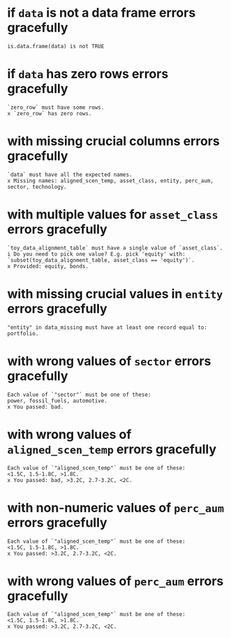 # if `data` is not a data frame errors gracefully

    is.data.frame(data) is not TRUE

# if `data` has zero rows errors gracefully

    `zero_row` must have some rows.
    x `zero_row` has zero rows.

# with missing crucial columns errors gracefully

    `data` must have all the expected names.
    x Missing names: aligned_scen_temp, asset_class, entity, perc_aum, sector, technology.

# with multiple values for `asset_class` errors gracefully

    `toy_data_alignment_table` must have a single value of `asset_class`.
    i Do you need to pick one value? E.g. pick 'equity' with: `subset(toy_data_alignment_table, asset_class == 'equity')`.
    x Provided: equity, bonds.

# with missing crucial values in `entity` errors gracefully

    "entity" in data_missing must have at least one record equal to: portfolio.

# with wrong values of `sector` errors gracefully

    Each value of `"sector"` must be one of these:
    power, fossil_fuels, automotive.
    x You passed: bad.

# with wrong values of `aligned_scen_temp` errors gracefully

    Each value of `"aligned_scen_temp"` must be one of these:
    <1.5C, 1.5-1.8C, >1.8C.
    x You passed: bad, >3.2C, 2.7-3.2C, <2C.

# with non-numeric values of `perc_aum` errors gracefully

    Each value of `"aligned_scen_temp"` must be one of these:
    <1.5C, 1.5-1.8C, >1.8C.
    x You passed: >3.2C, 2.7-3.2C, <2C.

# with wrong values of `perc_aum` errors gracefully

    Each value of `"aligned_scen_temp"` must be one of these:
    <1.5C, 1.5-1.8C, >1.8C.
    x You passed: >3.2C, 2.7-3.2C, <2C.

